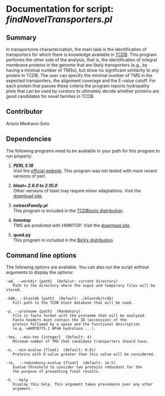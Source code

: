 # Documentation for script: _findNovelTransporters.pl_

## Summary
In transportome characterization, the main task is the identification of transporters for which there is knowledge available in [TCDB](http://tcdb.org). This program performs the other side of the analysis, that is, the identification of integral membrane proteins in the genome that are likely transporters (e.g., by having a minimal number of TMSs), but show no significant similarity to any protein in TCDB. The user can specify the minimal number of TMS in the expected transporters, the alignment coverage and the E-value cutoff. For each protein that passes these criteria the program reports hydropathy plots that can be used by curators to ultimately decide whether proteins are good candidates for novel families in TCDB.


## Contributor
Arturo Medrano-Soto


## Dependencies
The following programs need to be available in your path for this 
program to run properly:

1. **_PERL 5.18_**  
Visit the [official website](https://www.perl.org/). This program 
was not tested with more recent versions of perl.

2. **_blast+ 2.6.0 to 2.10.0_**  
Other versions of blast may require minor adaptations. Visit the
[download site](https://blast.ncbi.nlm.nih.gov/Blast.cgi?PAGE_TYPE=BlastDocs&DOC_TYPE=Download). 

3. **_extractFamily.pl_**  
This program is included in the [TCDBtools distribution](https://github.com/SaierLaboratory/TCDBtools). 

4. **_hmmtop_**  
TMS are predicted with HMMTOP. Visit the [download site](http://www.enzim.hu/hmmtop/html/download.html).

5. **quod.py**  
This program in included in the [BioVx distribution](https://github.com/SaierLaboratory/BioVx). 


## Command line options
The following options are available. You can also run the 
script without arguments to display the options:


    -wd, --workdir {path}  (Defalut: current directory)
       Path to the directory where the ouput and temporary files will be stored.

    -bdb, --blastdb {path}  (Default: ./blastdb/tcdb)
       Full path to the TCDB blast database that will be used.

    -p, --proteome {path}  (Mandatory)
       File in fasta format with the proteome that will be analyzed.
       Fasta headers must contain the ID (accession) of the
       protein followed by a space and the functional description 
       (e.g. >AKM78775.1 AP4A hydrolase ...).

    -tms, --min-tms {integer}  (Default: 4)
       Minimum number of TMS that candidate transporters should have.

    -e, --min-evalue {float}  (default: 0.01)
       Proteins with E-value greater than this value will be considered.

    -re,  --redundancy-evalue {float}  (default: 1e-5)
       Evalue threshold to consider two proteins redundant for the
       the purpose of presenting final results.

    -h, --help
       Display this help. This argument takes precedence over any other
       argument.
